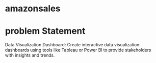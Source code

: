 # amazonsales
# problem Statement
Data Visualization Dashboard: Create interactive data visualization dashboards using
tools like Tableau or Power BI to provide stakeholders with insights and trends.
